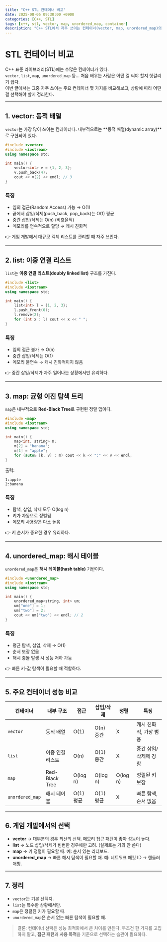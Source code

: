 ```yaml
---
title: "C++ STL 컨테이너 비교"
date: 2025-08-05 09:30:00 +0900
categories: [C++, STL]
tags: [c++, stl, vector, map, unordered_map, container]
description: "C++ STL에서 자주 쓰이는 컨테이너(vector, map, unordered_map)의 내부 동작과 성능을 비교한다"
---
```


# STL 컨테이너 비교

C++ 표준 라이브러리(STL)에는 수많은 컨테이너가 있다.  
`vector`, `list`, `map`, `unordered_map` 등… 처음 배우는 사람은 어떤 걸 써야 할지 헷갈리기 쉽다.  
이번 글에서는 그중 자주 쓰이는 주요 컨테이너 몇 가지를 비교해보고, 상황에 따라 어떤 걸 선택해야 할지 정리한다.

---

## 1. vector: 동적 배열

`vector`는 가장 많이 쓰이는 컨테이너다. 내부적으로는 **동적 배열(dynamic array)**로 구현되어 있다.

```cpp
#include <vector>
#include <iostream>
using namespace std;

int main() {
    vector<int> v = {1, 2, 3};
    v.push_back(4);
    cout << v[2] << endl; // 3
}
````

### 특징

* 임의 접근(Random Access) 가능 → O(1)
* 끝에서 삽입/삭제(push\_back, pop\_back)는 O(1) 평균
* 중간 삽입/삭제는 O(n) (비효율적)
* 메모리를 연속적으로 할당 → 캐시 친화적

👉 게임 개발에서 대규모 객체 리스트를 관리할 때 자주 쓰인다.

---

## 2. list: 이중 연결 리스트

`list`는 **이중 연결 리스트(doubly linked list)** 구조를 가진다.

```cpp
#include <list>
#include <iostream>
using namespace std;

int main() {
    list<int> l = {1, 2, 3};
    l.push_front(0);
    l.remove(2);
    for (int x : l) cout << x << " ";
}
```

### 특징

* 임의 접근 불가 → O(n)
* 중간 삽입/삭제는 O(1)
* 메모리 불연속 → 캐시 친화적이지 않음

👉 중간 삽입/삭제가 자주 일어나는 상황에서만 유리하다.

---

## 3. map: 균형 이진 탐색 트리

`map`은 내부적으로 **Red-Black Tree**로 구현된 정렬 맵이다.

```cpp
#include <map>
#include <iostream>
using namespace std;

int main() {
    map<int, string> m;
    m[2] = "banana";
    m[1] = "apple";
    for (auto& [k, v] : m) cout << k << ":" << v << endl;
}
```

출력:

```
1:apple
2:banana
```

### 특징

* 탐색, 삽입, 삭제 모두 O(log n)
* 키가 자동으로 정렬됨
* 메모리 사용량은 다소 높음

👉 키 순서가 중요한 경우 유리하다.

---

## 4. unordered\_map: 해시 테이블

`unordered_map`은 **해시 테이블(hash table)** 기반이다.

```cpp
#include <unordered_map>
#include <iostream>
using namespace std;

int main() {
    unordered_map<string, int> um;
    um["one"] = 1;
    um["two"] = 2;
    cout << um["two"] << endl; // 2
}
```

### 특징

* 평균 탐색, 삽입, 삭제 → O(1)
* 순서 보장 없음
* 해시 충돌 발생 시 성능 저하 가능

👉 빠른 키-값 탐색이 필요할 때 적합하다.

---

## 5. 주요 컨테이너 성능 비교

| 컨테이너            | 내부 구조          | 접근       | 삽입/삭제    | 정렬       | 특징            |
| --------------- | -------------- | -------- | -------- | -------- | ------------- |
| `vector`        | 동적 배열          | O(1)     | O(n) 중간  | X        | 캐시 친화적, 가장 범용 |
| `list`          | 이중 연결 리스트      | O(n)     | O(1) 중간  | X        | 중간 삽입/삭제에 강함  |
| `map`           | Red-Black Tree | O(log n) | O(log n) | O(log n) | 정렬된 키 보장      |
| `unordered_map` | 해시 테이블         | O(1) 평균  | O(1) 평균  | X        | 빠른 탐색, 순서 없음  |

---

## 6. 게임 개발에서의 선택

* **vector** → 대부분의 경우 최선의 선택. 메모리 접근 패턴이 좋아 성능이 높다.
* **list** → 노드 삽입/삭제가 빈번한 경우에만 고려. (실제로는 거의 안 쓴다)
* **map** → 키 정렬이 필요할 때. 예: 순서 있는 리더보드.
* **unordered\_map** → 빠른 해시 탐색이 필요할 때. 예: 네트워크 패킷 ID → 핸들러 매핑.

---

## 7. 정리

* `vector`는 기본 선택지.
* `list`는 특수한 상황에서만.
* `map`은 정렬된 키가 필요할 때.
* `unordered_map`은 순서 없는 빠른 탐색이 필요할 때.

> 결론: 컨테이너 선택은 성능 최적화에서 큰 차이를 만든다.
> 무조건 한 가지를 고집하지 말고, **접근 패턴**과 **사용 목적**을 기준으로 선택하는 습관이 필요하다.
